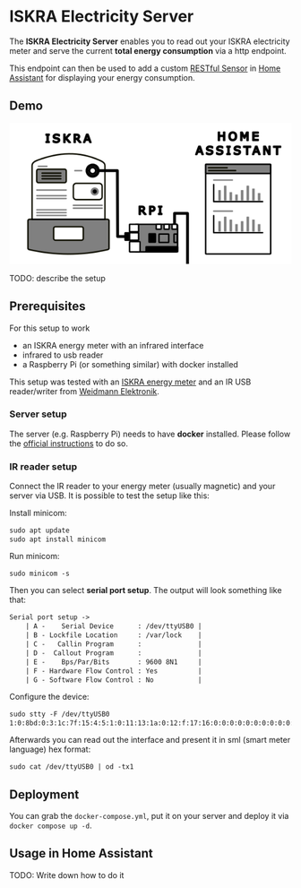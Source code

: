 # ISKRA Electricity Server

The **ISKRA Electricity Server** enables you to read out your ISKRA electricity meter and serve the current **total energy consumption** via a http endpoint.

This endpoint can then be used to add a custom [RESTful Sensor](https://www.home-assistant.io/integrations/sensor.rest/) in [Home Assistant](https://www.home-assistant.io/) for displaying your energy consumption.

## Demo

![schema](docs/schema.png)

TODO: describe the setup

## Prerequisites

For this setup to work

- an ISKRA energy meter with an infrared interface
- infrared to usb reader
- a Raspberry Pi (or something similar) with docker installed

This setup was tested with an [ISKRA energy meter](https://lackmann.de/hardware/elektrizitaetszaehler/MT175) and an IR USB reader/writer from [Weidmann Elektronik](https://shop.weidmann-elektronik.de/index.php?page=product&info=24).

### Server setup

The server (e.g. Raspberry Pi) needs to have **docker** installed. Please follow the [official instructions](https://docs.docker.com/engine/install/) to do so.

### IR reader setup

Connect the IR reader to your energy meter (usually magnetic) and your server via USB. It is possible to test the setup like this:

Install minicom:

```
sudo apt update
sudo apt install minicom
```

Run minicom:

```
sudo minicom -s
```

Then you can select **serial port setup**. The output will look something like that:

```
Serial port setup ->
    | A -    Serial Device      : /dev/ttyUSB0 |
    | B - Lockfile Location     : /var/lock    |
    | C -   Callin Program      :              |
    | D -  Callout Program      :              |
    | E -    Bps/Par/Bits       : 9600 8N1     |
    | F - Hardware Flow Control : Yes          |
    | G - Software Flow Control : No           |
```

Configure the device:

```
sudo stty -F /dev/ttyUSB0 1:0:8bd:0:3:1c:7f:15:4:5:1:0:11:13:1a:0:12:f:17:16:0:0:0:0:0:0:0:0:0:0:0:0:0:0:0:0
```

Afterwards you can read out the interface and present it in sml (smart meter language) hex format:

```
sudo cat /dev/ttyUSB0 | od -tx1
```

## Deployment

You can grab the `docker-compose.yml`, put it on your server and deploy it via `docker compose up -d`.

## Usage in Home Assistant

TODO: Write down how to do it
